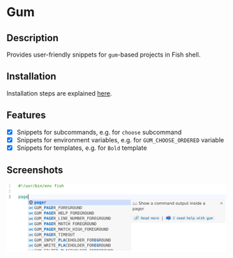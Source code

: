 # Gum

## Description

Provides user-friendly snippets for `gum`-based projects in Fish shell.

## Installation

Installation steps are explained [here][installation].

[installation]: https://code.visualstudio.com/docs/editor/extension-marketplace#_install-from-a-vsix

## Features

- [x] Snippets for subcommands, e.g. for `choose` subcommand
- [x] Snippets for environment variables, e.g. for `GUM_CHOOSE_ORDERED` variable
- [x] Snippets for templates, e.g. for `Bold` template

## Screenshots

![screenshot](./screenshot.jpg)
